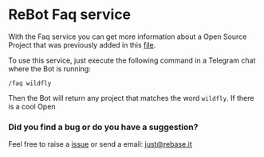 # ReBot Faq service

With the Faq service you can get more information about a Open Source Project that was previously added in this
[file](https://github.com/rebase-it/rebot/blob/master/rebot-services/rebot-faq-service/src/main/resources/META-INF/faq-properties.json).

To use this service, just execute the following command in a Telegram chat where the Bot is running:

```
/faq wildfly
```

Then the Bot will return any project that matches the word `wildfly`.
If there is a cool Open

### Did you find a bug or do you have a suggestion?
Feel free to raise a [issue](https://github.com/rebase-it/rebot/issues/new) or send a email: just@rebase.it